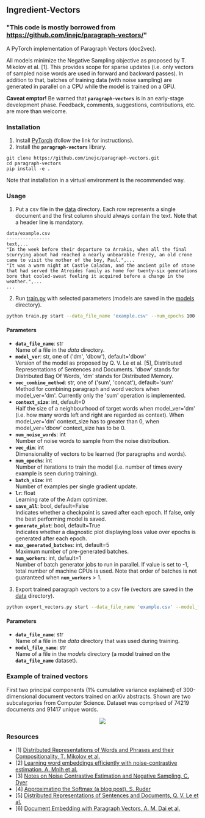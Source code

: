## Ingredient-Vectors

### "This code is mostly borrowed from https://github.com/inejc/paragraph-vectors/"

A PyTorch implementation of Paragraph Vectors (doc2vec).

All models minimize the Negative Sampling objective as proposed by T. Mikolov et al. [1]. This provides scope for sparse updates (i.e. only vectors of sampled noise words are used in forward and backward passes). In addition to that, batches of training data (with noise sampling) are generated in parallel on a CPU while the model is trained on a GPU.

**Caveat emptor!** Be warned that **`paragraph-vectors`** is in an early-stage development phase. Feedback, comments, suggestions, contributions, etc. are more than welcome.

### Installation
1. Install [PyTorch](http://pytorch.org) (follow the link for instructions).
2. Install the **`paragraph-vectors`** library.
```
git clone https://github.com/inejc/paragraph-vectors.git
cd paragraph-vectors
pip install -e .
```
Note that installation in a virtual environment is the recommended way.

### Usage
1. Put a csv file in the [data](data) directory. Each row represents a single document and the first column should always contain the text. Note that a header line is mandatory.
```text
data/example.csv
----------------
text,...
"In the week before their departure to Arrakis, when all the final scurrying about had reached a nearly unbearable frenzy, an old crone came to visit the mother of the boy, Paul.",...
"It was a warm night at Castle Caladan, and the ancient pile of stone that had served the Atreides family as home for twenty-six generations bore that cooled-sweat feeling it acquired before a change in the weather.",...
...
```
2. Run [train.py](paragraphvec/train.py) with selected parameters (models are saved in the [models](models) directory).
```bash
python train.py start --data_file_name 'example.csv' --num_epochs 100 --batch_size 32 --num_noise_words 2 --vec_dim 100 --lr 1e-3
```

#### Parameters
* **`data_file_name`**: str\
Name of a file in the *data* directory.
* **`model_ver`**: str, one of ('dm', 'dbow'), default='dbow'\
Version of the model as proposed by Q. V. Le et al. [5], Distributed Representations of Sentences and Documents. 'dbow' stands for Distributed Bag Of Words, 'dm' stands for Distributed Memory.
* **`vec_combine_method`**: str, one of ('sum', 'concat'), default='sum'\
Method for combining paragraph and word vectors when model_ver='dm'. Currently only the 'sum' operation is implemented.
* **`context_size`**: int, default=0\
Half the size of a neighbourhood of target words when model_ver='dm' (i.e. how many words left and right are regarded as context). When model_ver='dm' context_size has to greater than 0, when model_ver='dbow' context_size has to be 0.
* **`num_noise_words`**: int\
Number of noise words to sample from the noise distribution.
* **`vec_dim`**: int\
Dimensionality of vectors to be learned (for paragraphs and words).
* **`num_epochs`**: int\
Number of iterations to train the model (i.e. number of times every example is seen during training).
* **`batch_size`**: int\
Number of examples per single gradient update.
* **`lr`**: float\
Learning rate of the Adam optimizer.
* **`save_all`**: bool, default=False\
Indicates whether a checkpoint is saved after each epoch. If false, only the best performing model is saved.
* **`generate_plot`**: bool, default=True\
Indicates whether a diagnostic plot displaying loss value over epochs is generated after each epoch.
* **`max_generated_batches`**: int, default=5\
Maximum number of pre-generated batches.
* **`num_workers`**: int, default=1\
Number of batch generator jobs to run in parallel. If value is set to -1, total number of machine CPUs is used. Note that order of batches is not guaranteed when **`num_workers`** > 1.

3. Export trained paragraph vectors to a csv file (vectors are saved in the [data](data) directory).
```bash
python export_vectors.py start --data_file_name 'example.csv' --model_file_name 'example_model.dbow_numnoisewords.2_vecdim.100_batchsize.32_lr.0.001000_epoch.25_loss.0.981524.pth.tar'
```

#### Parameters
* **`data_file_name`**: str\
Name of a file in the *data* directory that was used during training.
* **`model_file_name`**: str\
Name of a file in the *models* directory (a model trained on the **`data_file_name`** dataset).

### Example of trained vectors
First two principal components (1% cumulative variance explained) of 300-dimensional document vectors trained on arXiv abstracts. Shown are two subcategories from Computer Science. Dataset was comprised of 74219 documents and 91417 unique words.
<p align="center">
    <img src="/.github/learned_vectors_pca.png?raw=true"/>
</p>

### Resources
* [1] [Distributed Representations of Words and Phrases and their Compositionality, T. Mikolov et al.](https://arxiv.org/abs/1310.4546)
* [2] [Learning word embeddings efficiently with noise-contrastive estimation, A. Mnih et al.](http://papers.nips.cc/paper/5165-learning-word-embeddings-efficiently-with)
* [3] [Notes on Noise Contrastive Estimation and Negative Sampling, C. Dyer](https://arxiv.org/abs/1410.8251)
* [4] [Approximating the Softmax (a blog post), S. Ruder](http://ruder.io/word-embeddings-softmax/index.html)
* [5] [Distributed Representations of Sentences and Documents, Q. V. Le et al.](https://arxiv.org/abs/1405.4053)
* [6] [Document Embedding with Paragraph Vectors, A. M. Dai et al.](https://arxiv.org/abs/1507.07998)
